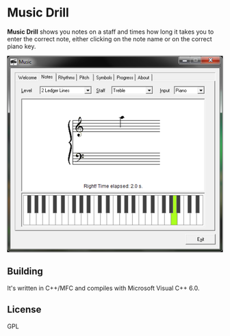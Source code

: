 
# Music Drill

**Music Drill** shows you notes on a staff and times how long it takes you to enter the correct note, either clicking on the note name or on the correct piano key.

<img src="screenshots/musicdrill2.png"/>

## Building

It's written in C++/MFC and compiles with Microsoft Visual C++ 6.0.

## License

GPL





